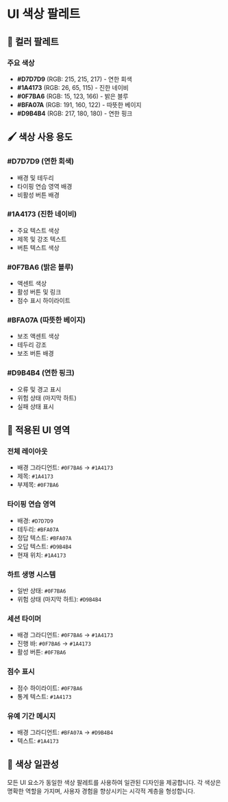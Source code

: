 # UI 색상 팔레트

## 🎨 컬러 팔레트

### 주요 색상
- **#D7D7D9** (RGB: 215, 215, 217) - 연한 회색
- **#1A4173** (RGB: 26, 65, 115) - 진한 네이비  
- **#0F7BA6** (RGB: 15, 123, 166) - 밝은 블루
- **#BFA07A** (RGB: 191, 160, 122) - 따뜻한 베이지
- **#D9B4B4** (RGB: 217, 180, 180) - 연한 핑크

## 🖌️ 색상 사용 용도

### #D7D7D9 (연한 회색)
- 배경 및 테두리
- 타이핑 연습 영역 배경
- 비활성 버튼 배경

### #1A4173 (진한 네이비)
- 주요 텍스트 색상
- 제목 및 강조 텍스트
- 버튼 텍스트 색상

### #0F7BA6 (밝은 블루)
- 액센트 색상
- 활성 버튼 및 링크
- 점수 표시 하이라이트

### #BFA07A (따뜻한 베이지)
- 보조 액센트 색상
- 테두리 강조
- 보조 버튼 배경

### #D9B4B4 (연한 핑크)
- 오류 및 경고 표시
- 위험 상태 (마지막 하트)
- 실패 상태 표시

## 🎯 적용된 UI 영역

### 전체 레이아웃
- 배경 그라디언트: `#0F7BA6` → `#1A4173`
- 제목: `#1A4173`
- 부제목: `#0F7BA6`

### 타이핑 연습 영역
- 배경: `#D7D7D9`
- 테두리: `#BFA07A`
- 정답 텍스트: `#BFA07A`
- 오답 텍스트: `#D9B4B4`
- 현재 위치: `#1A4173`

### 하트 생명 시스템
- 일반 상태: `#0F7BA6`
- 위험 상태 (마지막 하트): `#D9B4B4`

### 세션 타이머
- 배경 그라디언트: `#0F7BA6` → `#1A4173`
- 진행 바: `#0F7BA6` → `#1A4173`
- 활성 버튼: `#0F7BA6`

### 점수 표시
- 점수 하이라이트: `#0F7BA6`
- 통계 텍스트: `#1A4173`

### 유예 기간 메시지
- 배경 그라디언트: `#BFA07A` → `#D9B4B4`
- 텍스트: `#1A4173`

## 🔄 색상 일관성

모든 UI 요소가 동일한 색상 팔레트를 사용하여 일관된 디자인을 제공합니다. 각 색상은 명확한 역할을 가지며, 사용자 경험을 향상시키는 시각적 계층을 형성합니다.